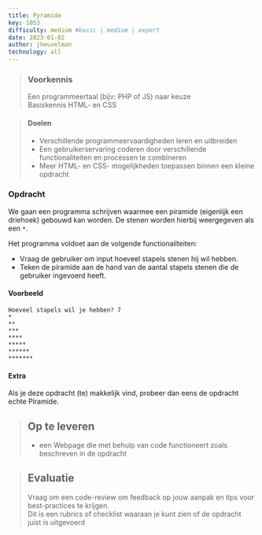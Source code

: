 ```yaml
---
title: Pyramide
key: 1053
difficulty: medium #basic | medium | expert
date: 2023-01-02
author: jheuvelman
technology: all
---
```


> ### Voorkennis
> Een programmeertaal (bijv: PHP of JS) naar keuze<br>
> Basiskennis HTML- en CSS

> #### Doelen
> * Verschillende programmeervaardigheden leren en uitbreiden
> * Een gebruikerservaring coderen door verschillende functionaliteiten en processen te combineren
> * Meer HTML- en CSS- mogelijkheden toepassen binnen een kleine opdracht

### Opdracht
We gaan een programma schrijven waarmee een piramide (eigenlijk een
driehoek) gebouwd kan worden. De stenen worden hierbij weergegeven als
een <code>*</code>.

Het programma voldoet aan de volgende functionaliteiten:

- Vraag de gebruiker om input hoeveel stapels stenen hij wil hebben.
- Teken de piramide aan de hand van de aantal stapels stenen die de gebruiker ingevoerd heeft.

#### Voorbeeld
```shell
Hoeveel stapels wil je hebben? 7 
*
**
***
****
*****
******
*******
```

#### Extra
Als je deze opdracht (te) makkelijk vind, probeer dan eens de opdracht echte Piramide.


> ## Op te leveren
> * een Webpage die met behulp van code functioneert zoals beschreven in de opdracht

> ## Evaluatie
> Vraag om een code-review om feedback op jouw aanpak en tips voor best-practices te krijgen.<br>
> Dit is een rubrics of checklist waaraan je kunt zien of de opdracht juist is uitgevoerd
